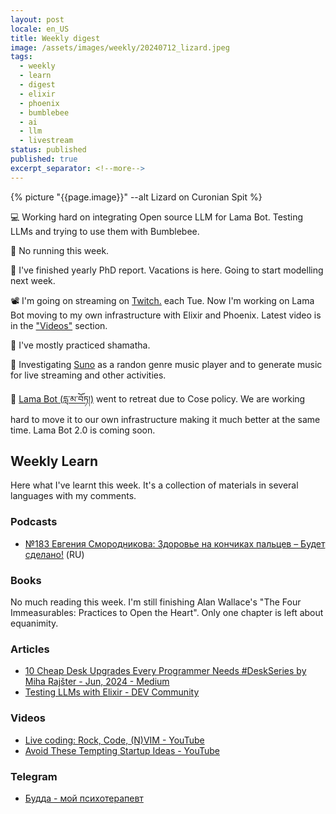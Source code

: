 ```yaml
---
layout: post
locale: en_US
title: Weekly digest
image: /assets/images/weekly/20240712_lizard.jpeg
tags:
  - weekly
  - learn
  - digest
  - elixir
  - phoenix
  - bumblebee
  - ai
  - llm
  - livestream
status: published
published: true
excerpt_separator: <!--more-->
---
```

{% picture "{{page.image}}" --alt Lizard on Curonian Spit %}

💻 Working hard on integrating Open source LLM for Lama Bot.  Testing LLMs and trying to use them with Bumblebee.

🏃 No running this week.

🔬 I've finished yearly PhD report. Vacations is here. Going to start modelling next week.

📽️ I'm going on streaming on  [Twitch.](https://www.twitch.tv/war1and) each Tue. Now I'm working on Lama Bot moving to my own infrastructure with Elixir and Phoenix. Latest video is in the ["Videos"](#videos) section.

🪷 I've mostly practiced shamatha.

🤖 Investigating [Suno](https://suno.com) as a randon genre music player and to generate music for live streaming and other activities.

 📿 [Lama Bot (དླ་མ་བོཏ།)](https://t.me/compassion_lama_bot) went to retreat due to Cose policy. We are working hard to move it to our own infrastructure making it much better at  the same time. Lama Bot 2.0 is coming soon.

<!--more-->

## Weekly Learn
Here what I've learnt this week. It's a collection of materials  in several languages with my comments.

### Podcasts
- [№183 Евгения Смородникова: Здоровье на кончиках пальцев – Будет сделано!](https://willbedone.ru/evgenia-smorodnikova-183/) (RU)

### Books
No much reading this week. I'm still finishing Alan Wallace's "The Four Immeasurables: Practices to Open the Heart". Only one chapter is left about equanimity.

### Articles
- [10 Cheap Desk Upgrades Every Programmer Needs #DeskSeries  by Miha Rajšter - Jun, 2024 - Medium](https://medium.com/@rajster.miha/10-cheap-desk-upgrades-every-programmer-needs-f89d92d16de4)
- [Testing LLMs with Elixir - DEV Community](https://dev.to/samuelpordeus/testing-llm-output-with-elixir-1l71)

### Videos
- [Live coding: Rock, Code, (N)VIM - YouTube](https://youtu.be/kVE5ddS9UhM) 
- [Avoid These Tempting Startup Ideas - YouTube](https://youtu.be/GMIawSAygO4?si=SN_oUSeGJIUVf6RQ)

### Telegram
- [Будда - мой психотерапевт](https://t.me/Buddha_is_my_theropist_ru)
